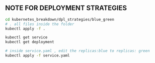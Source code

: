 ## NOTE FOR DEPLOYMENT STRATEGIES 

```bash
cd kubernetes_breakdown/dpl_strategies/blue_green
# . all files inside the folder 
kubectl apply -f . 

kubectl get service 
kubectl get deployment 

# inside service.yaml , edit the replicas:blue to replicas: green 
kubectl apply -f service.yaml 

```
